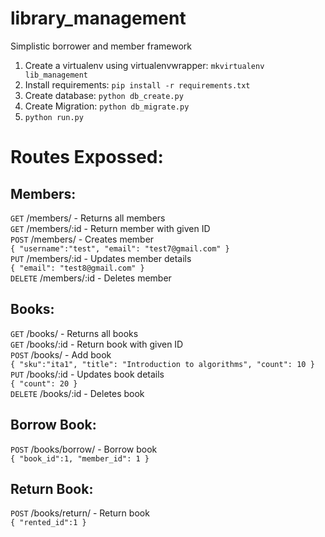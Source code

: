 # library_management
Simplistic borrower and member framework

1. Create a virtualenv using virtualenvwrapper: `mkvirtualenv lib_management`
2. Install requirements: `pip install -r requirements.txt`
3. Create database: `python db_create.py`
4. Create Migration: `python db_migrate.py`
5. `python run.py`

# Routes Expossed: </br>
## Members:</br>
`GET` /members/ - Returns all members </br>
`GET` /members/:id - Return member with given ID </br> 
`POST` /members/ - Creates member </br>
`{
	"username":"test",
	"email": "test7@gmail.com"
}`
</br>
`PUT` /members/:id - Updates member details 
<br>
`{
	"email": "test8@gmail.com"
}`
</br>
`DELETE` /members/:id - Deletes member</br>

## Books:</br>
`GET` /books/ - Returns all books </br>
`GET` /books/:id - Return book with given ID </br> 
`POST` /books/ - Add book </br>
`{
	"sku":"ita1",
	"title": "Introduction to algorithms",
	"count": 10
}`
</br>
`PUT` /books/:id - Updates book details 
<br>
`{
	"count": 20
}`
</br>
`DELETE` /books/:id - Deletes book</br>

## Borrow Book:</br>
`POST` /books/borrow/ - Borrow book </br>
`{
	"book_id":1,
	"member_id": 1
}`

## Return Book:</br>
`POST` /books/return/ - Return book </br>
`{
	"rented_id":1
}`
